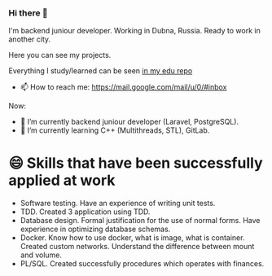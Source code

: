 ### Hi there 👋

I'm backend juniour developer. Working in Dubna, Russia. Ready to work in another city.

Here you can see my projects.

Everything I study/learned can be seen [in my edu repo](https://github.com/eduAlexandrPirogov)

- 📫 How to reach me: https://mail.google.com/mail/u/0/#inbox

Now:
- 🔭 I’m currently backend juniour developer (Laravel, PostgreSQL). 
- 🌱 I’m currently learning C++ (Multithreads, STL), GitLab.

# 😄 Skills that have been successfully applied at work

- Software testing. Have an experience of writing unit tests.
- TDD. Created 3 application using TDD.
- Database design. Formal justification for the use of normal forms. Have experience in optimizing database schemas.
- Docker. Know how to use docker, what is image, what is container. Created custom networks. Understand the difference between mount and volume.
- PL/SQL. Created successfully procedures which operates with finances.

<!--
**AlexandrPirogov/AlexandrPirogov** is a ✨ _special_ ✨ repository because its `README.md` (this file) appears on your GitHub profile.

Here are some ideas to get you started:

- 🔭 I’m currently working on ...
- 🌱 I’m currently learning ...
- 👯 I’m looking to collaborate on ...
- 🤔 I’m looking for help with ...
- 💬 Ask me about ...
- 📫 How to reach me: ...
- 😄 Pronouns: ...
- ⚡ Fun fact: ...
-->
